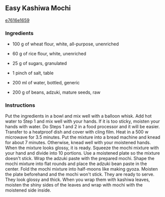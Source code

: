 ## Easy Kashiwa Mochi

[e7616e1659](https://cookpad.com/us/recipes/168916-easy-kashiwa-mochi)

### Ingredients

 - 100 g of wheat flour, white, all-purpose, unenriched

 - 60 g of rice flour, white, unenriched

 - 25 g of sugars, granulated

 - 1 pinch of salt, table

 - 200 ml of water, bottled, generic

 - 200 g of beans, adzuki, mature seeds, raw

### Instructions

Put the ingredients in a bowl and mix well with a balloon whisk. Add hot water to Step 1 and mix well with your hands. If it is too sticky, moisten your hands with water. Do Steps 1 and 2 in a food processor and it will be easier. Transfer to a heatproof dish and cover with cling film. Heat in a 500 w microwave for 3.5 minutes. Put the mixture into a bread machine and knead for about 7 minutes. Otherwise, knead well with your moistened hands. When the mixture looks glossy, it is ready. Squeeze the mochi mixture with your hand and divide into 10 portions. Use a moistened plate so the mixture doesn't stick. Wrap the adzuki paste with the prepared mochi. Shape the mochi mixture into flat rounds and place the adzuki bean paste in the center. Fold the mochi mixture into half-moons like making gyoza. Moisten the plate beforehand and the mochi won't stick. They are ready to serve. They look glossy and thick. When you wrap them with kashiwa leaves, moisten the shiny sides of the leaves and wrap with mochi with the moistened side inside.